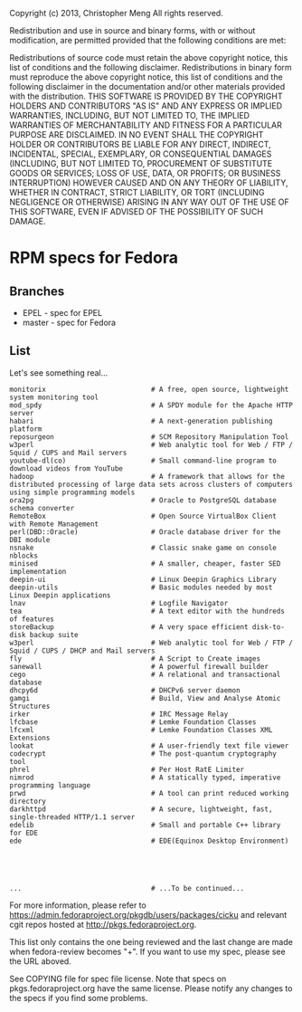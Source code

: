 Copyright (c) 2013, Christopher Meng
All rights reserved.

Redistribution and use in source and binary forms, with or without modification, are permitted provided that the following conditions are met:

Redistributions of source code must retain the above copyright notice, this list of conditions and the following disclaimer.
Redistributions in binary form must reproduce the above copyright notice, this list of conditions and the following disclaimer in the documentation and/or other materials provided with the distribution.
THIS SOFTWARE IS PROVIDED BY THE COPYRIGHT HOLDERS AND CONTRIBUTORS "AS IS" AND ANY EXPRESS OR IMPLIED WARRANTIES, INCLUDING, BUT NOT LIMITED TO, THE IMPLIED WARRANTIES OF MERCHANTABILITY AND FITNESS FOR A PARTICULAR PURPOSE ARE DISCLAIMED. IN NO EVENT SHALL THE COPYRIGHT HOLDER OR CONTRIBUTORS BE LIABLE FOR ANY DIRECT, INDIRECT, INCIDENTAL, SPECIAL, EXEMPLARY, OR CONSEQUENTIAL DAMAGES (INCLUDING, BUT NOT LIMITED TO, PROCUREMENT OF SUBSTITUTE GOODS OR SERVICES; LOSS OF USE, DATA, OR PROFITS; OR BUSINESS INTERRUPTION) HOWEVER CAUSED AND ON ANY THEORY OF LIABILITY, WHETHER IN CONTRACT, STRICT LIABILITY, OR TORT (INCLUDING NEGLIGENCE OR OTHERWISE) ARISING IN ANY WAY OUT OF THE USE OF THIS SOFTWARE, EVEN IF ADVISED OF THE POSSIBILITY OF SUCH DAMAGE.

# RPM specs for Fedora

## Branches

* EPEL - spec for EPEL
* master - spec for Fedora

## List

Let's see something real...

    monitorix                          # A free, open source, lightweight system monitoring tool
    mod_spdy                           # A SPDY module for the Apache HTTP server
    habari                             # A next-generation publishing platform
    reposurgeon                        # SCM Repository Manipulation Tool
    w3perl                             # Web analytic tool for Web / FTP / Squid / CUPS and Mail servers
    youtube-dl(co)                     # Small command-line program to download videos from YouTube
    hadoop                             # A framework that allows for the distributed processing of large data sets across clusters of computers using simple programming models
    ora2pg                             # Oracle to PostgreSQL database schema converter
    RemoteBox                          # Open Source VirtualBox Client with Remote Management
    perl(DBD::Oracle)                  # Oracle database driver for the DBI module
    nsnake                             # Classic snake game on console
    nblocks
    minised                            # A smaller, cheaper, faster SED implementation
    deepin-ui                          # Linux Deepin Graphics Library
    deepin-utils                       # Basic modules needed by most Linux Deepin applications
    lnav                               # Logfile Navigator
    tea                                # A text editor with the hundreds of features
    storeBackup                        # A very space efficient disk-to-disk backup suite 
    w3perl                             # Web analytic tool for Web / FTP / Squid / CUPS / DHCP and Mail servers
    fly                                # A Script to Create images
    sanewall                           # A powerful firewall builder
    cego                               # A relational and transactional database
    dhcpy6d                            # DHCPv6 server daemon
    gamgi                              # Build, View and Analyse Atomic Structures
    irker                              # IRC Message Relay
    lfcbase                            # Lemke Foundation Classes
    lfcxml                             # Lemke Foundation Classes XML Extensions
    lookat                             # A user-friendly text file viewer
    codecrypt                          # The post-quantum cryptography tool
    phrel                              # Per Host RatE Limiter
    nimrod                             # A statically typed, imperative programming language
    prwd                               # A tool can print reduced working directory
    darkhttpd                          # A secure, lightweight, fast, single-threaded HTTP/1.1 server
    edelib                             # Small and portable C++ library for EDE
    ede                                # EDE(Equinox Desktop Environment)





    ...                                # ...To be continued...

For more information, please refer to https://admin.fedoraproject.org/pkgdb/users/packages/cicku and relevant cgit repos hosted at http://pkgs.fedoraproject.org.

This list only contains the one being reviewed and the last change are made when fedora-review becomes "+". If you want to use my spec, please see the URL aboved.

See COPYING file for spec file license. Note that specs on pkgs.fedoraproject.org have the same license. Please notify any changes to the specs if you find some problems.
